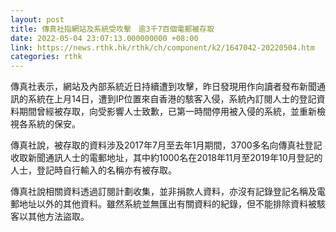 ```yaml
---
layout: post
title: 傳真社指網站及系統受攻擊　逾3千7百個電郵被存取
date: 2022-05-04 23:07:13.000000000 +08:00
link: https://news.rthk.hk/rthk/ch/component/k2/1647042-20220504.htm
categories: rthk
---
```


傳真社表示，網站及內部系統近日持續遭到攻擊，昨日發現用作向讀者發布新聞通訊的系統在上月14日，遭到IP位置來自香港的駭客入侵，系統內訂閱人士的登記資料期間曾經被存取，向受影響人士致歉，已第一時間停用被入侵的系統，並重新檢視各系統的保安。

傳真社說，被存取的資料涉及2017年7月至去年1月期間，3700多名向傳真社登記收取新聞通訊人士的電郵地址，其中約1000名在2018年11月至2019年10月登記的人士，登記時自行輸入的名稱亦有被存取。

傳真社說相關資料透過訂閱計劃收集，並非捐款人資料，亦沒有記錄登記名稱及電郵地址以外的其他資料。雖然系統並無匯出有關資料的紀錄，但不能排除資料被駭客以其他方法盜取。
